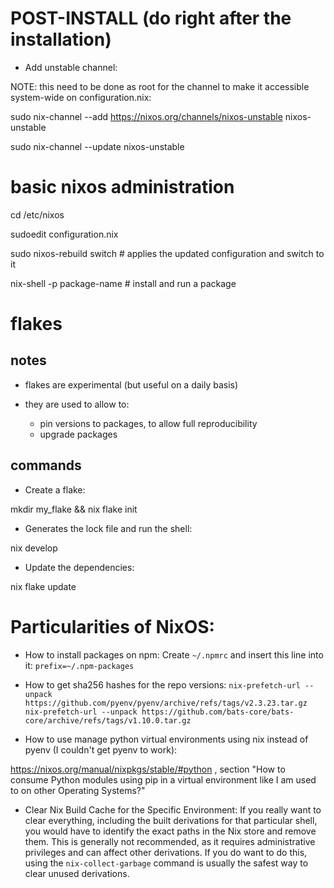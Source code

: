 # POST-INSTALL (do right after the installation)       
       
- Add unstable channel: 

NOTE: this need to be done as root for the channel to make it accessible system-wide on configuration.nix:

 sudo nix-channel --add https://nixos.org/channels/nixos-unstable nixos-unstable

 sudo nix-channel --update nixos-unstable

# basic nixos administration

cd /etc/nixos 

sudoedit configuration.nix

sudo nixos-rebuild switch  # applies the updated configuration and switch to it 

nix-shell -p package-name  # install and run a package

# flakes 

## notes

- flakes are experimental (but useful on a daily basis)

- they are used to allow to: 
    - pin versions to packages, to allow full reproducibility
    - upgrade packages

## commands

- Create a flake:

mkdir my_flake && nix flake init 

- Generates the lock file and run the shell:

nix develop

- Update the dependencies: 

nix flake update

# Particularities of NixOS:

- How to install packages on npm: 
Create `~/.npmrc` and insert this line into it: `prefix=~/.npm-packages`

- How to get sha256 hashes for the repo versions: 
        `nix-prefetch-url --unpack https://github.com/pyenv/pyenv/archive/refs/tags/v2.3.23.tar.gz`
        `nix-prefetch-url --unpack https://github.com/bats-core/bats-core/archive/refs/tags/v1.10.0.tar.gz`

- How to use manage python virtual environments using nix instead of pyenv (I couldn't get pyenv to work): 

https://nixos.org/manual/nixpkgs/stable/#python , section "How to consume Python modules using pip in a virtual environment like I am used to on other Operating Systems?"

- Clear Nix Build Cache for the Specific Environment: If you really want to clear everything, including the built derivations for that particular shell, you would have to identify the exact paths in the Nix store and remove them. This is generally not recommended, as it requires administrative privileges and can affect other derivations. If you do want to do this, using the `nix-collect-garbage` command is usually the safest way to clear unused derivations.




